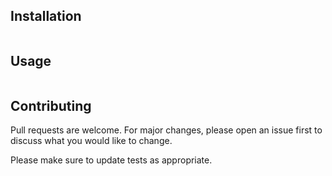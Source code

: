 ## Installation


```

```

## Usage

```

```

## Contributing
Pull requests are welcome. For major changes, please open an issue first to discuss what you would like to change.

Please make sure to update tests as appropriate.
